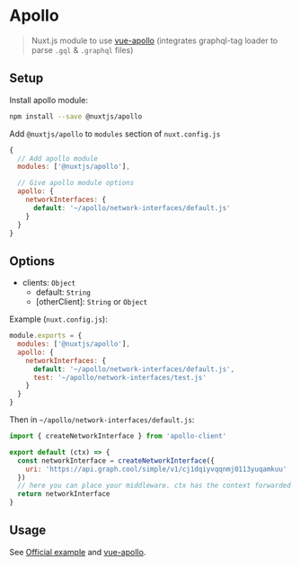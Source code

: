 # Apollo

> Nuxt.js module to use [vue-apollo](https://github.com/Akryum/vue-apollo) (integrates graphql-tag loader to parse `.gql` & `.graphql` files)

## Setup

Install apollo module:

```bash
npm install --save @nuxtjs/apollo
```

Add `@nuxtjs/apollo` to `modules` section of `nuxt.config.js`

```js
{
  // Add apollo module
  modules: ['@nuxtjs/apollo'],

  // Give apollo module options
  apollo: {
    networkInterfaces: {
      default: '~/apollo/network-interfaces/default.js'
    }
  }
}
```

## Options

- clients: `Object`
  - default: `String`
  - [otherClient]: `String` or `Object`

Example (`nuxt.config.js`):
```js
module.exports = {
  modules: ['@nuxtjs/apollo'],
  apollo: {
    networkInterfaces: {
      default: '~/apollo/network-interfaces/default.js',
      test: '~/apollo/network-interfaces/test.js'
    }
  }
}
```

Then in `~/apollo/network-interfaces/default.js`:

```js
import { createNetworkInterface } from 'apollo-client'

export default (ctx) => {
  const networkInterface = createNetworkInterface({
    uri: 'https://api.graph.cool/simple/v1/cj1dqiyvqqnmj0113yuqamkuu'
  })
  // here you can place your middleware. ctx has the context forwarded from Nuxt
  return networkInterface
}
```

## Usage

See [Official example](https://github.com/nuxt/nuxt.js/tree/dev/examples/vue-apollo) and [vue-apollo](https://github.com/Akryum/vue-apollo).
